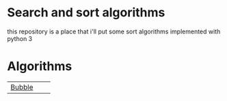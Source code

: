 # Search and sort algorithms

this repository is a place that i'll put some sort algorithms implemented with python 3

# Algorithms

|                                                                       |     |     |
| --------------------------------------------------------------------- | :-: | --: |
| [Bubble](https://github.com/messyoxd/PO/blob/master/Bubble/Bubble.py) |     |     |
